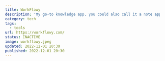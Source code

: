 ```yaml
---
title: WorkFlowy
description: 'My go-to knowledge app, you could also call it a note app. Basically it is an endless list.'
category: tech
tags:
  - tools
url: https://workflowy.com/
status: INACTIVE
image: workflowy.jpeg
updated: 2022-12-01 20:30
published: 2022-12-01 20:30
---
```

